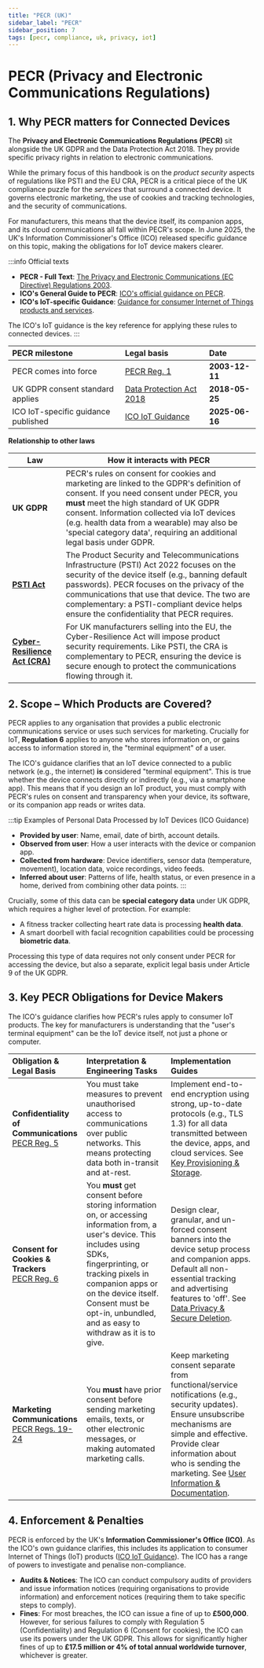 ```yaml
---
title: "PECR (UK)"
sidebar_label: "PECR"
sidebar_position: 7
tags: [pecr, compliance, uk, privacy, iot]
---
```

# PECR (Privacy and Electronic Communications Regulations)

## 1. Why PECR matters for Connected Devices

The **Privacy and Electronic Communications Regulations (PECR)** sit alongside the UK GDPR and the Data Protection Act 2018. They provide specific privacy rights in relation to electronic communications.

While the primary focus of this handbook is on the *product security* aspects of regulations like PSTI and the EU CRA, PECR is a critical piece of the UK compliance puzzle for the *services* that surround a connected device. It governs electronic marketing, the use of cookies and tracking technologies, and the security of communications.

For manufacturers, this means that the device itself, its companion apps, and its cloud communications all fall within PECR's scope. In June 2025, the UK's Information Commissioner's Office (ICO) released specific guidance on this topic, making the obligations for IoT device makers clearer.

:::info Official texts
- **PECR - Full Text**: [The Privacy and Electronic Communications (EC Directive) Regulations 2003][pecr_legislation].
- **ICO's General Guide to PECR**: [ICO's official guidance on PECR][ico_guide].
- **ICO's IoT-specific Guidance**: [Guidance for consumer Internet of Things products and services][ico_iot_guide].

The ICO's IoT guidance is the key reference for applying these rules to connected devices.
:::

| PECR milestone | Legal basis | Date |
| :--- | :--- | :--- |
| PECR comes into force | [PECR Reg. 1][pecr_reg1] | **2003-12-11** |
| UK GDPR consent standard applies | [Data Protection Act 2018][dpa_2018] | **2018-05-25** |
| ICO IoT-specific guidance published | [ICO IoT Guidance][ico_iot_guide] | **2025-06-16** |

**Relationship to other laws**

| Law | How it interacts with PECR |
|-----|----------------------------|
| **UK GDPR** | PECR's rules on consent for cookies and marketing are linked to the GDPR's definition of consent. If you need consent under PECR, you **must** meet the high standard of UK GDPR consent. Information collected via IoT devices (e.g. health data from a wearable) may also be 'special category data', requiring an additional legal basis under GDPR. |
| **[PSTI Act](./psti-overview.md)** | The Product Security and Telecommunications Infrastructure (PSTI) Act 2022 focuses on the security of the device itself (e.g., banning default passwords). PECR focuses on the privacy of the communications that use that device. The two are complementary: a PSTI-compliant device helps ensure the confidentiality that PECR requires. |
| **[Cyber-Resilience Act (CRA)](../eu/cra-overview.md)** | For UK manufacturers selling into the EU, the Cyber-Resilience Act will impose product security requirements. Like PSTI, the CRA is complementary to PECR, ensuring the device is secure enough to protect the communications flowing through it. |

## 2. Scope – Which Products are Covered?

PECR applies to any organisation that provides a public electronic communications service or uses such services for marketing. Crucially for IoT, **Regulation 6** applies to anyone who stores information on, or gains access to information stored in, the "terminal equipment" of a user.

The ICO's guidance clarifies that an IoT device connected to a public network (e.g., the internet) **is** considered "terminal equipment". This is true whether the device connects directly or indirectly (e.g., via a smartphone app). This means that if you design an IoT product, you must comply with PECR's rules on consent and transparency when your device, its software, or its companion app reads or writes data.

:::tip Examples of Personal Data Processed by IoT Devices (ICO Guidance)
*   **Provided by user**: Name, email, date of birth, account details.
*   **Observed from user**: How a user interacts with the device or companion app.
*   **Collected from hardware**: Device identifiers, sensor data (temperature, movement), location data, voice recordings, video feeds.
*   **Inferred about user**: Patterns of life, health status, or even presence in a home, derived from combining other data points.
:::

Crucially, some of this data can be **special category data** under UK GDPR, which requires a higher level of protection. For example:
*   A fitness tracker collecting heart rate data is processing **health data**.
*   A smart doorbell with facial recognition capabilities could be processing **biometric data**.

Processing this type of data requires not only consent under PECR for accessing the device, but also a separate, explicit legal basis under Article 9 of the UK GDPR.

## 3. Key PECR Obligations for Device Makers

The ICO's guidance clarifies how PECR's rules apply to consumer IoT products. The key for manufacturers is understanding that the "user's terminal equipment" can be the IoT device itself, not just a phone or computer.

| Obligation & Legal Basis | Interpretation & Engineering Tasks | Implementation Guides |
| :--- | :--- | :--- |
| **Confidentiality of Communications**<br/>[PECR Reg. 5][pecr_reg5] | You must take measures to prevent unauthorised access to communications over public networks. This means protecting data both in-transit and at-rest. | Implement end-to-end encryption using strong, up-to-date protocols (e.g., TLS 1.3) for all data transmitted between the device, apps, and cloud services. See [Key Provisioning & Storage](../../implementation/build-phase/key-provisioning.md). |
| **Consent for Cookies & Trackers**<br/>[PECR Reg. 6][pecr_reg6] | You **must** get consent before storing information on, or accessing information from, a user's device. This includes using SDKs, fingerprinting, or tracking pixels in companion apps or on the device itself. Consent must be opt-in, unbundled, and as easy to withdraw as it is to give. | Design clear, granular, and un-forced consent banners into the device setup process and companion apps. Default all non-essential tracking and advertising features to 'off'. See [Data Privacy & Secure Deletion](../../implementation/build-phase/data-privacy.md). |
| **Marketing Communications**<br/>[PECR Regs. 19-24][pecr_reg19] | You **must** have prior consent before sending marketing emails, texts, or other electronic messages, or making automated marketing calls. | Keep marketing consent separate from functional/service notifications (e.g., security updates). Ensure unsubscribe mechanisms are simple and effective. Provide clear information about who is sending the marketing. See [User Information & Documentation](../../implementation/build-phase/user-documentation.md). |

## 4. Enforcement & Penalties

PECR is enforced by the UK's **Information Commissioner's Office (ICO)**. As the ICO's own guidance clarifies, this includes its application to consumer Internet of Things (IoT) products ([ICO IoT Guidance][ico_iot_guide]). The ICO has a range of powers to investigate and penalise non-compliance.

- **Audits & Notices**: The ICO can conduct compulsory audits of providers and issue information notices (requiring organisations to provide information) and enforcement notices (requiring them to take specific steps to comply).
- **Fines**: For most breaches, the ICO can issue a fine of up to **£500,000**. However, for serious failures to comply with Regulation 5 (Confidentiality) and Regulation 6 (Consent for cookies), the ICO can use its powers under the UK GDPR. This allows for significantly higher fines of up to **£17.5 million or 4% of total annual worldwide turnover**, whichever is greater.

<!-- Citations -->
[pecr_legislation]: https://www.legislation.gov.uk/uksi/2003/2426 "The Privacy and Electronic Communications (EC Directive) Regulations 2003"
[ico_guide]: https://ico.org.uk/for-organisations/direct-marketing-and-privacy-and-electronic-communications/guide-to-pecr/ "ICO Guide to PECR"
[ico_iot_guide]: https://ico.org.uk/for-organisations/uk-gdpr-guidance-and-resources/online-tracking/guidance-for-consumer-internet-of-things-products-and-services/ "ICO Guidance for consumer Internet of Things products and services"
[pecr_reg1]: https://www.legislation.gov.uk/uksi/2003/2426#regulation-1 "PECR Regulation 1 - Citation and commencement"
[pecr_reg5]: https://www.legislation.gov.uk/uksi/2003/2426#regulation-5 "PECR Regulation 5 - Security of public electronic communications services"
[pecr_reg6]: https://www.legislation.gov.uk/uksi/2003/2426#regulation-6 "PECR Regulation 6 - Confidentiality of communications"
[pecr_reg19]: https://www.legislation.gov.uk/uksi/2003/2426#regulation-19 "PECR Regulations 19-24 - Use of automated calling systems"
[dpa_2018]: https://www.legislation.gov.uk/ukpga/2018/12 "Data Protection Act 2018" 